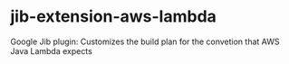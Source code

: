 # jib-extension-aws-lambda
Google Jib plugin: Customizes the build plan for the convetion that AWS Java Lambda expects
